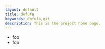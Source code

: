 ```yaml
---
layout: default
title: dofufa
keywords: dofufa,git
description: This is the project home page.
---
```


  + foo
  + foo
